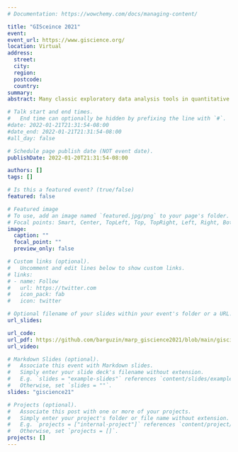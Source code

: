 ```yaml
---
# Documentation: https://wowchemy.com/docs/managing-content/

title: "GISceince 2021"
event: 
event_url: https://www.giscience.org/
location: Virtual
address:
  street:
  city:
  region:
  postcode:
  country:
summary:
abstract: Many classic exploratory data analysis tools in quantitative geography, designed to measure global 15 and local spatial autocorrelation (eg Moran’s I statistic), have become standard in modern GIS 16 software. However, there has been little development in amending these tools for visualization and 17 analysis of patterns captured in spatiotemporal data. We design and implement a new open-source 18 Python library, VASA, that simplifies analytical pipelines in assessing spatiotemporal structure of 19 data and enables enhanced visual display of the patterns. Using daily county-level social distancing 20 metrics during 2020 obtained from two different sources (SafeGraph and Cuebiq), we demonstrate 21 the functionality of the developed tool for a swift exploratory spatial data analysis and comparison 22 of trends over larger administrative units.

# Talk start and end times.
#   End time can optionally be hidden by prefixing the line with `#`.
#date: 2022-01-21T21:31:54-08:00
#date_end: 2022-01-21T21:31:54-08:00
#all_day: false

# Schedule page publish date (NOT event date).
publishDate: 2022-01-20T21:31:54-08:00

authors: []
tags: []

# Is this a featured event? (true/false)
featured: false

# Featured image
# To use, add an image named `featured.jpg/png` to your page's folder. 
# Focal points: Smart, Center, TopLeft, Top, TopRight, Left, Right, BottomLeft, Bottom, BottomRight.
image:
  caption: ""
  focal_point: ""
  preview_only: false

# Custom links (optional).
#   Uncomment and edit lines below to show custom links.
# links:
# - name: Follow
#   url: https://twitter.com
#   icon_pack: fab
#   icon: twitter

# Optional filename of your slides within your event's folder or a URL.
url_slides: 

url_code:
url_pdf: https://github.com/barguzin/marp_giscience2021/blob/main/giscience_2021.pdf
url_video:

# Markdown Slides (optional).
#   Associate this event with Markdown slides.
#   Simply enter your slide deck's filename without extension.
#   E.g. `slides = "example-slides"` references `content/slides/example-slides.md`.
#   Otherwise, set `slides = ""`.
slides: "giscience21"

# Projects (optional).
#   Associate this post with one or more of your projects.
#   Simply enter your project's folder or file name without extension.
#   E.g. `projects = ["internal-project"]` references `content/project/deep-learning/index.md`.
#   Otherwise, set `projects = []`.
projects: []
---
```

